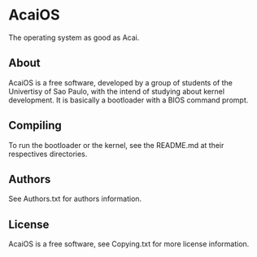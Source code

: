 # AcaiOS
The operating system as good as Acai.



## About

AcaiOS is a free software, developed by a group of students of the Univertisy of Sao Paulo, with the intend of studying about kernel development. It is basically a bootloader with a BIOS command prompt.

## Compiling 

To run the bootloader or the kernel, see the README.md at their respectives directories.

## Authors

See Authors.txt for authors information.

## License

AcaiOS is a free software, see Copying.txt for more license information.
